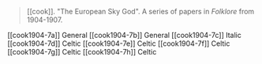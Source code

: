 > [[cook]]. "The European Sky God". A series of papers in *Folklore* from 1904-1907.

[[cook1904-7a]] General
[[cook1904-7b]] General
[[cook1904-7c]] Italic
[[cook1904-7d]] Celtic
[[cook1904-7e]] Celtic
[[cook1904-7f]] Celtic
[[cook1904-7g]] Celtic
[[cook1904-7h]] Celtic
